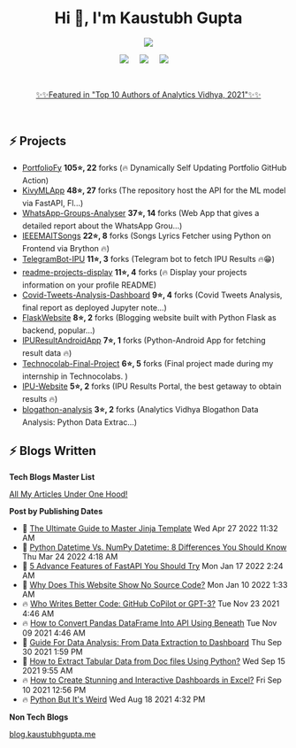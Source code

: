 <h1 align="center">Hi 👋, I'm Kaustubh Gupta</h1>
<p align="center">
<img src="https://github-readme-stats.vercel.app/api?username=kaustubhgupta&show_icons=true&theme=dark&count_private=true&include_all_commits=true&custom_title=Kaustubh's Stats">
</p>

<p align="center">
  <a target="_blank" href="https://www.linkedin.com/in/kaustubh-gupta"><img src="https://img.shields.io/badge/LinkedIn-0077B5?style=for-the-badge&logo=linkedin&logoColor=white" /></a>&nbsp;&nbsp;&nbsp;&nbsp;
  <a target="_blank" href="https://twitter.com/Kaustubh1828"><img src="https://img.shields.io/badge/Twitter-1DA1F2?style=for-the-badge&logo=twitter&logoColor=white" /></a>&nbsp;&nbsp;&nbsp;&nbsp;
     <a href="https://medium.com/@kaustubhgupta1828"><img src="https://img.shields.io/badge/Medium-12100E?style=for-the-badge&logo=medium&logoColor=white" /></a>&nbsp;&nbsp;&nbsp;&nbsp;
</p>
<br>
<p align="center">
  <a href="https://www.analyticsvidhya.com/blog/2021/12/top-data-science-guest-authors-of-2021/">✨✨Featured in "Top 10 Authors of Analytics Vidhya, 2021"✨✨</a>
</p>
<br>

## ⚡ Projects
<!-- PROJECTS START -->
* [PortfolioFy](https://github.com/kaustubhgupta/PortfolioFy) **105⭐, 22** forks (🔥 Dynamically Self Updating Portfolio GitHub Action) 
* [KivyMLApp](https://github.com/kaustubhgupta/KivyMLApp) **48⭐, 27** forks (The repository host the API for the ML model via FastAPI, Fl...) 
* [WhatsApp-Groups-Analyser](https://github.com/kaustubhgupta/WhatsApp-Groups-Analyser) **37⭐, 14** forks (Web App that gives a detailed report about the WhatsApp Grou...) 
* [IEEEMAITSongs](https://github.com/kaustubhgupta/IEEEMAITSongs) **22⭐, 8** forks (Songs Lyrics Fetcher using Python on Frontend via Brython 🔥) 
* [TelegramBot-IPU](https://github.com/kaustubhgupta/TelegramBot-IPU) **11⭐, 3** forks (Telegram bot to fetch IPU Results 🔥😁) 
* [readme-projects-display](https://github.com/kaustubhgupta/readme-projects-display) **11⭐, 4** forks (🔥 Display your projects information on your profile README) 
* [Covid-Tweets-Analysis-Dashboard](https://github.com/kaustubhgupta/Covid-Tweets-Analysis-Dashboard) **9⭐, 4** forks (Covid Tweets Analysis, final report as deployed Jupyter note...) 
* [FlaskWebsite](https://github.com/kaustubhgupta/FlaskWebsite) **8⭐, 2** forks (Blogging website built with Python Flask as backend, popular...) 
* [IPUResultAndroidApp](https://github.com/kaustubhgupta/IPUResultAndroidApp) **7⭐, 1** forks (Python-Android App for fetching result data 🔥) 
* [Technocolab-Final-Project](https://github.com/kaustubhgupta/Technocolab-Final-Project) **6⭐, 5** forks (Final project made during my internship in Technocolabs. ) 
* [IPU-Website](https://github.com/kaustubhgupta/IPU-Website) **5⭐, 2** forks (IPU Results Portal, the best getaway to obtain results 🔥) 
* [blogathon-analysis](https://github.com/kaustubhgupta/blogathon-analysis) **3⭐, 2** forks (Analytics Vidhya Blogathon Data Analysis: Python Data Extrac...)<!-- PROJECTS END -->
   
## ⚡ Blogs Written

**Tech Blogs Master List**
<p><a href="https://medium.com/@kaustubhgupta1828/all-my-articles-under-one-hood-f1ab2e5eac89"> All My Articles Under One Hood! </a></p>

**Post by Publishing Dates**
<!-- BLOG-POST-LIST:START -->
 - 🌮 [The Ultimate Guide to Master Jinja Template](https://www.analyticsvidhya.com/blog/2022/04/the-ultimate-guide-to-master-jinja-template/) Wed Apr 27 2022 11:32 AM
 - 🚀 [Python Datetime Vs. NumPy Datetime: 8 Differences You Should Know](https://python.plainenglish.io/python-numpy-datetime-8-differences-you-should-know-ecb4111eeeca?source=rss-603da2b47f57------2) Thu Mar 24 2022 4:18 AM
 - 💫 [5 Advance Features of FastAPI You Should Try](https://levelup.gitconnected.com/5-advance-features-of-fastapi-you-should-try-7c0ac7eebb3e?source=rss-603da2b47f57------2) Mon Jan 17 2022 2:24 AM
 - 🚀 [Why Does This Website Show No Source Code?](https://medium.com/geekculture/why-does-this-website-show-no-source-code-a8bd5892d754?source=rss-603da2b47f57------2) Mon Jan 10 2022 1:33 AM
 - 🔥 [Who Writes Better Code: GitHub CoPilot or GPT-3?](https://python.plainenglish.io/who-writes-better-code-github-copilot-or-gpt-3-9e7441650c9b?source=rss-603da2b47f57------2) Tue Nov 23 2021 4:46 AM
 - 🔥 [How to Convert Pandas DataFrame Into API Using Beneath](https://python.plainenglish.io/how-to-convert-pandas-dataframe-into-api-using-beneath-9982620221a4?source=rss-603da2b47f57------2) Tue Nov 09 2021 4:46 AM
 - 💯 [Guide For Data Analysis: From Data Extraction to Dashboard](https://www.analyticsvidhya.com/blog/2021/09/guide-for-data-analysis-from-data-extraction-to-dashboard/) Thu Sep 30 2021 1:59 PM
 - 🌮 [How to Extract Tabular Data from Doc files Using Python?](https://www.analyticsvidhya.com/blog/2021/09/how-to-extract-tabular-data-from-doc-files-using-python/) Wed Sep 15 2021 9:55 AM
 - 🔥 [How to Create Stunning and Interactive Dashboards in Excel?](https://www.analyticsvidhya.com/blog/2021/09/how-to-create-stunning-and-interactive-dashboards-in-excel/) Fri Sep 10 2021 12:56 PM
 - 🔥 [Python But It&#39;s Weird](https://towardsdatascience.com/python-but-its-weird-f90b45220f86?source=rss-603da2b47f57------2) Wed Aug 18 2021 4:32 PM<!-- BLOG-POST-LIST:END -->
 
 **Non Tech Blogs**

[blog.kaustubhgupta.me](https://blog.kaustubhgupta.me/)
